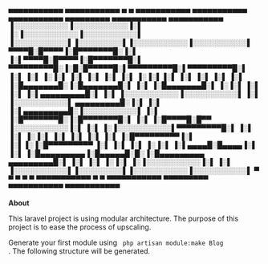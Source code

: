  ▄▄▄▄▄▄▄▄▄▄▄ ▄▄▄▄▄▄▄▄▄▄▄ ▄         ▄ ▄▄▄▄▄▄▄▄▄▄▄ ▄▄▄▄▄▄▄▄▄▄▄            ▄▄▄▄▄▄▄▄▄▄▄  ▄▄▄▄▄▄▄▄▄  ▄▄▄▄▄▄▄▄▄▄▄ ▄▄▄▄▄▄▄▄▄▄▄
 ▐░░░░░░░░░░░▐░░░░░░░░░░░▐░▌       ▐░▐░░░░░░░░░░░▐░░░░░░░░░░░▌          ▐░░░░░░░░░░░▌▐░░░░░░░░░▌▐░░░░░░░░░░░▐░░░░░░░░░░░▌
  ▀▀▀▀█░█▀▀▀▀▐░█▀▀▀▀▀▀▀█░▐░▌       ▐░▌▀▀▀▀█░█▀▀▀▀▐░█▀▀▀▀▀▀▀█░▌           ▀▀▀▀▀▀▀▀▀█░▐░█░█▀▀▀▀▀█░▌▀▀▀▀▀▀▀▀▀█░▌▀▀▀▀▀▀▀▀▀█░▌
      ▐░▌    ▐░▌       ▐░▐░▌       ▐░▌    ▐░▌    ▐░▌       ▐░▌                    ▐░▐░▌▐░▌    ▐░▌         ▐░▌         ▐░▌
      ▐░▌    ▐░█▄▄▄▄▄▄▄█░▐░█▄▄▄▄▄▄▄█░▌    ▐░▌    ▐░█▄▄▄▄▄▄▄█░▌                    ▐░▐░▌ ▐░▌   ▐░▌         ▐░▌▄▄▄▄▄▄▄▄▄█░▌
      ▐░▌    ▐░░░░░░░░░░░▐░░░░░░░░░░░▌    ▐░▌    ▐░░░░░░░░░░░▌           ▄▄▄▄▄▄▄▄▄█░▐░▌  ▐░▌  ▐░▌▄▄▄▄▄▄▄▄▄█░▐░░░░░░░░░░░▌
      ▐░▌    ▐░█▀▀▀▀▀▀▀█░▐░█▀▀▀▀▀▀▀█░▌    ▐░▌    ▐░█▀▀▀▀█░█▀▀           ▐░░░░░░░░░░░▐░▌   ▐░▌ ▐░▐░░░░░░░░░░░▌▀▀▀▀▀▀▀▀▀█░▌
      ▐░▌    ▐░▌       ▐░▐░▌       ▐░▌    ▐░▌    ▐░▌     ▐░▌            ▐░█▀▀▀▀▀▀▀▀▀▐░▌    ▐░▌▐░▐░█▀▀▀▀▀▀▀▀▀          ▐░▌
      ▐░▌    ▐░▌       ▐░▐░▌       ▐░▌▄▄▄▄█░█▄▄▄▄▐░▌      ▐░▌           ▐░█▄▄▄▄▄▄▄▄▄▐░█▄▄▄▄▄█░█░▐░█▄▄▄▄▄▄▄▄▄ ▄▄▄▄▄▄▄▄▄█░▌
      ▐░▌    ▐░▌       ▐░▐░▌       ▐░▐░░░░░░░░░░░▐░▌       ▐░▌          ▐░░░░░░░░░░░▌▐░░░░░░░░░▌▐░░░░░░░░░░░▐░░░░░░░░░░░▌
       ▀      ▀         ▀ ▀         ▀ ▀▀▀▀▀▀▀▀▀▀▀ ▀         ▀            ▀▀▀▀▀▀▀▀▀▀▀  ▀▀▀▀▀▀▀▀▀  ▀▀▀▀▀▀▀▀▀▀▀ ▀▀▀▀▀▀▀▀▀▀▀

<b> About </b>

This laravel project is using modular architecture. The purpose of this project is to ease the process of upscaling.

Generate your first module using <code> php artisan module:make Blog </code>. The following structure will be generated.

